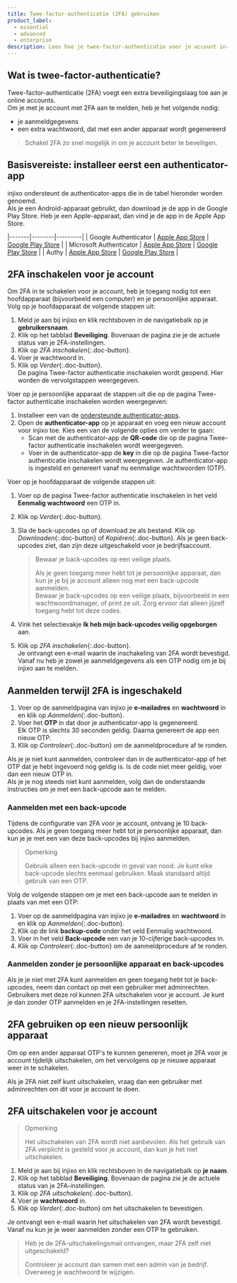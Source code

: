 ```yaml
---
title: Twee-factor-authenticatie (2FA) gebruiken
product_label:
  - essential
  - advanced
  - enterprise
description: Lees hoe je twee-factor-authenticatie voor je account in- en uitschakelt.
---
```


## Wat is twee-factor-authenticatie?

Twee-factor-authenticatie (2FA) voegt een extra beveiligingslaag toe aan je online accounts.  
Om je met je account met 2FA aan te melden, heb je het volgende nodig:

- je aanmeldgegevens
- een extra wachtwoord, dat met een ander apparaat wordt gegenereerd

> Schakel 2FA zo snel mogelijk in om je account beter te beveiligen.

## Basisvereiste: installeer eerst een authenticator-app

injixo ondersteunt de authenticator-apps die in de tabel hieronder worden genoemd.  
Als je een Android-apparaat gebruikt, dan download je de app in de Google Play Store. Heb je een Apple-apparaat, dan vind je de app in de Apple App Store.

|-------|--------|---------|
| Google Authenticator | [Apple App Store](https://apps.apple.com/us/app/google-authenticator/id388497605) | [Google Play Store](https://play.google.com/store/apps/details?id=com.google.android.apps.authenticator2) |
| Microsoft Authenticator | [Apple App Store](https://apps.apple.com/us/app/microsoft-authenticator/id983156458) | [Google Play Store](https://play.google.com/store/apps/details?id=com.azure.authenticator) |
| Authy | [Apple App Store](https://apps.apple.com/us/app/authy/id494168017) | [Google Play Store](https://play.google.com/store/apps/details?id=com.authy.authy) |

## 2FA inschakelen voor je account

Om 2FA in te schakelen voor je account, heb je toegang nodig tot een hoofdapparaat (bijvoorbeeld een computer) en je persoonlijke apparaat. Volg op je hoofdapparaat de volgende stappen uit:

1. Meld je aan bij injixo en klik rechtsboven in de navigatiebalk op je **gebruikersnaam**.
2. Klik op het tabblad **Beveiliging**. Bovenaan de pagina zie je de actuele status van je 2FA-instellingen.
3. Klik op _2FA inschakelen_{:.doc-button}.
4. Voer je wachtwoord in.
5. Klik op _Verder_{:.doc-button}.  
    De pagina Twee-factor authenticatie inschakelen wordt geopend. Hier worden de vervolgstappen weergegeven.

Voer op je persoonlijke apparaat de stappen uit die op de pagina Twee-factor authenticatie inschakelen worden weergegeven:

1. Installeer een van de [ondersteunde authenticator-apps](#basisvereiste-installeer-eerst-een-authenticator-app).
2. Open de **authenticator-app** op je apparaat en voeg een nieuw account voor injixo toe.
   Kies een van de volgende opties om verder te gaan:
   - Scan met de authenticator-app de **QR-code** die op de pagina Twee-factor authenticatie inschakelen wordt weergegeven.
   - Voer in de authenticator-app de **key** in die op de pagina Twee-factor authenticatie inschakelen wordt weergegeven.
Je authenticator-app is ingesteld en genereert vanaf nu eenmalige wachtwoorden (OTP).

Voer op je hoofdapparaat de volgende stappen uit:

1. Voer op de pagina Twee-factor authenticatie inschakelen in het veld **Eenmalig wachtwoord** een OTP in.
2. Klik op _Verder_{:.doc-button}.
3. Sla de back-upcodes op of download ze als bestand. Klik op _Downloaden_{:.doc-button} of _Kopiëren_{:.doc-button}. Als je geen back-upcodes ziet, dan zijn deze uitgeschakeld voor je bedrijfsaccount. <!-- feature flag -->

   > Bewaar je back-upcodes op een veilige plaats.
   >
   > Als je geen toegang meer hebt tot je persoonlijke apparaat, dan kun je je bij je account alleen nog met een back-upcode aanmelden.<br>Bewaar je back-upcodes op een veilige plaats, bijvoorbeeld in een wachtwoordmanager, of print ze uit. Zorg ervoor dat alleen jijzelf toegang hebt tot deze codes.

4. Vink het selectievakje **Ik heb mijn back-upcodes veilig opgeborgen** aan.
5. Klik op _2FA inschakelen_{:.doc-button}.  
   Je ontvangt een e-mail waarin de inschakeling van 2FA wordt bevestigd.  
Vanaf nu heb je zowel je aanmeldgegevens als een OTP nodig om je bij injixo aan te melden.

## Aanmelden terwijl 2FA is ingeschakeld

1. Voer op de aanmeldpagina van injixo je **e-mailadres** en **wachtwoord** in en klik op _Aanmelden_{:.doc-button}.  
2. Voer het **OTP** in dat door je authenticator-app is gegenereerd.  
   Elk OTP is slechts 30 seconden geldig. Daarna genereert de app een nieuw OTP.
3. Klik op _Controleer_{:.doc-button} om de aanmeldprocedure af te ronden.

Als je je niet kunt aanmelden, controleer dan in de authenticator-app of het OTP dat je hebt ingevoerd nog geldig is. Is de code niet meer geldig, voer dan een nieuw OTP in.  
Als je je nog steeds niet kunt aanmelden, volg dan de onderstaande instructies om je met een back-upcode aan te melden.

### Aanmelden met een back-upcode

Tijdens de configuratie van 2FA voor je account, ontvang je 10 back-upcodes. Als je geen toegang meer hebt tot je persoonlijke apparaat, dan kun je je met een van deze back-upcodes bij injixo aanmelden.

> Opmerking
>
> Gebruik alleen een back-upcode in geval van nood. Je kunt elke back-upcode slechts eenmaal gebruiken. Maak standaard altijd gebruik van een OTP.

Volg de volgende stappen om je met een back-upcode aan te melden in plaats van met een OTP:

1. Voer op de aanmeldpagina van injixo je **e-mailadres** en **wachtwoord** in en klik op _Aanmelden_{:.doc-button}.
2. Klik op de link **backup-code** onder het veld Eenmalig wachtwoord.
3. Voer in het veld **Back-upcode** een van je 10-cijferige back-upcodes in.
4. Klik op _Controleer_{:.doc-button} om de aanmeldprocedure af te ronden.

<!-- a tag required. configured name used in injixo UI link -->

### Aanmelden zonder je persoonlijke apparaat en back-upcodes

Als je je niet met 2FA kunt aanmelden en geen toegang hebt tot je back-upcodes, neem dan contact op met een gebruiker met adminrechten. Gebruikers met deze rol kunnen 2FA uitschakelen voor je account. Je kunt je dan zonder OTP aanmelden en je 2FA-instellingen resetten.

## 2FA gebruiken op een nieuw persoonlijk apparaat

Om op een ander apparaat OTP's te kunnen genereren, moet je 2FA voor je account tijdelijk uitschakelen, om het vervolgens op je nieuwe apparaat weer in te schakelen.

Als je 2FA niet zelf kunt uitschakelen, vraag dan een gebruiker met adminrechten om dit voor je account te doen.

## 2FA uitschakelen voor je account

> Opmerking
>
> Het uitschakelen van 2FA wordt niet aanbevolen. Als het gebruik van 2FA verplicht is gesteld voor je account, dan kun je het niet uitschakelen.

1. Meld je aan bij injixo en klik rechtsboven in de navigatiebalk op **je naam**.
2. Klik op het tabblad **Beveiliging**. Bovenaan de pagina zie je de actuele status van je 2FA-instellingen.
3. Klik op _2FA uitschakelen_{:.doc-button}.
4. Voer je **wachtwoord** in.
5. Klik op _Verder_{:.doc-button} om het uitschakelen te bevestigen.

Je ontvangt een e-mail waarin het uitschakelen van 2FA wordt bevestigd. Vanaf nu kun je je weer aanmelden zonder een OTP te gebruiken.

> Heb je de 2FA-uitschakelingsmail ontvangen, maar 2FA zelf niet uitgeschakeld?
>
> Controleer je account dan samen met een admin van je bedrijf. Overweeg je wachtwoord te wijzigen.
